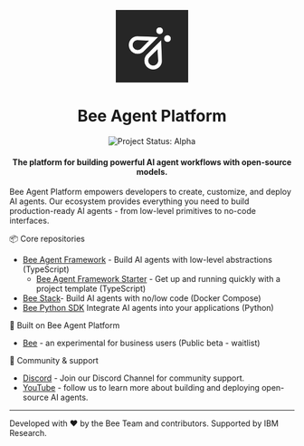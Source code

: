 <p align="center">
  <img
    src="./logo-dark.svg"
    height="128"
  />
    <h1 align="center">Bee Agent Platform</h1>
</p>

<p align="center">
  <img align="cener" alt="Project Status: Alpha" src="https://img.shields.io/badge/Status-Alpha-red">

  <h4 align="center">The platform for building powerful AI agent workflows with open-source models.</h4>
</p>


Bee Agent Platform empowers developers to create, customize, and deploy AI agents. Our ecosystem provides everything you need to build production-ready AI agents - from low-level primitives to no-code interfaces.

📦 Core repositories

- [Bee Agent Framework](https://github.com/i-am-bee/bee-agent-framework) - Build AI agents with low-level abstractions (TypeScript)
  - [Bee Agent Framework Starter](https://github.com/i-am-bee/bee-agent-framework-starter) - Get up and running quickly with a project template (TypeScript)
- [Bee Stack](https://github.com/i-am-bee/bee-stack)- Build AI agents with no/low code (Docker Compose)
- [Bee Python SDK](https://github.com/i-am-bee/bee-python-sdk) Integrate AI agents into your applications (Python)

🌟 Built on Bee Agent Platform

- [Bee](http://iambee.ai/) -  an experimental for business users  (Public beta - waitlist)

🤝 Community & support

- [Discord](https://discord.com/channels/1309202615556378705/1309202615556378709) - Join our Discord Channel for community support.
- [YouTube](https://www.youtube.com/@BeeAIAgents) - follow us to learn more about building and deploying open-source AI agents. 
---
Developed with ❤️ by the Bee Team and contributors. Supported by IBM Research.
